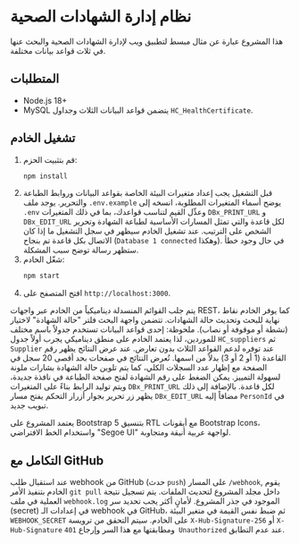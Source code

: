 # نظام إدارة الشهادات الصحية

هذا المشروع عبارة عن مثال مبسط لتطبيق ويب لإدارة الشهادات الصحية والبحث عنها في ثلاث قواعد بيانات مختلفة.

## المتطلبات
- Node.js 18+
- MySQL يتضمن قواعد البيانات الثلاث وجداول `HC_HealthCertificate`.

## تشغيل الخادم
1. قم بتثبيت الحزم:
   ```bash
   npm install
   ```
2. قبل التشغيل يجب إعداد متغيرات البيئة الخاصة بقواعد البيانات وروابط الطباعة والتحرير.
   يوجد ملف `.env.example` يوضح أسماء المتغيرات المطلوبة، انسخه إلى `.env`
   وعدِّل القيم لتناسب قواعدك، بما في ذلك المتغيرات `DBx_PRINT_URL` و `DBx_EDIT_URL`
   لكل قاعدة والتي تمثل المسارات الأساسية لطباعة الشهادة وتحرير الشخص على الترتيب.
   عند تشغيل الخادم سيظهر في سجل التشغيل ما إذا كان الاتصال بكل قاعدة تم بنجاح
   (`Database 1 connected` وهكذا). في حال وجود خطأ ستظهر رسالة توضح سبب المشكلة.
3. شغّل الخادم:
   ```bash
   npm start
   ```
4. افتح المتصفح على `http://localhost:3000`.

يتم جلب القوائم المنسدلة ديناميكياً من الخادم عبر واجهات REST، كما يوفر الخادم نقاط نهاية للبحث وتحديث حالة الشهادات.
تتضمن واجهة البحث فلتر "حالة الشهادة" لاختيار (نشطة أو موقوفة أو نصاب).
ملحوظة: إحدى قواعد البيانات تستخدم جدولاً باسم مختلف للموردين، لذا يعتمد الخادم على منطق ديناميكي يجرب أولاً جدول `HC_suppliers` ثم `Supplier` عند توفره لدعم القواعد الثلاث بدون تعارض.
عند عرض النتائج يظهر رقم القاعدة (1 أو 2 أو 3) بدلاً من اسمها.
تُعرض النتائج في صفحات بحد أقصى 20 سجل في الصفحة مع إظهار عدد السجلات الكلي، كما يتم تلوين حالة الشهادة بشارات ملونة لسهولة التمييز.
يمكن الضغط على رقم الشهادة لفتح صفحة الطباعة في نافذة جديدة، ويتم توليد الرابط بناءً على المتغيرات `DBx_PRINT_URL` لكل قاعدة.
بالإضافة إلى ذلك يظهر زر تحرير بجوار أزرار التحكم يفتح مسار `DBx_EDIT_URL` مضافاً إليه `PersonId` في تبويب جديد.

يعتمد المشروع على Bootstrap 5 بتنسيق RTL مع أيقونات Bootstrap Icons، واستخدام الخط الافتراضي "Segoe UI" لواجهة عربية أنيقة ومتجاوبة.

## التكامل مع GitHub

عند استقبال طلب webhook من GitHub (حدث `push`) على المسار `/webhook`,
يقوم الخادم بتنفيذ الأمر `git pull` داخل مجلد المشروع لتحديث الملفات.
يتم تسجيل نتيجة العملية في ملف `webhook.log` الموجود في جذر المشروع.
لأمانٍ أكثر يجب تحديد سر (secret) في إعدادات الـ webhook في GitHub،
ثم ضبط نفس القيمة في متغير البيئة `WEBHOOK_SECRET` على الخادم.
سيتم التحقق من ترويسة `X-Hub-Signature-256` أو `X-Hub-Signature`
ومطابقتها مع هذا السر وإرجاع `401 Unauthorized` عند عدم التطابق.
